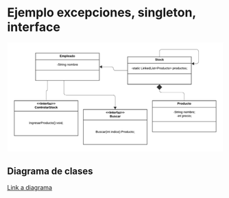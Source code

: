 <h1>Ejemplo excepciones, singleton, interface</h1>
<img src="diagramaClases.png">
<h2>Diagrama de clases</h2>
<a href="https://lucid.app/lucidchart/d5ed8d42-2a38-4116-9e87-94c33de62069/edit?view_items=-9H.mSdjUISi&invitationId=inv_6b6a7452-f46f-4d6d-95b0-8fae7e8bd29a">Link a diagrama</a>
